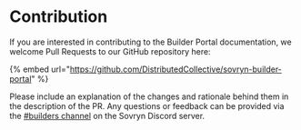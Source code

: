 # Contribution

If you are interested in contributing to the Builder Portal documentation, we welcome Pull Requests to our GitHub repository here:

{% embed url="https://github.com/DistributedCollective/sovryn-builder-portal" %}

Please include an explanation of the changes and rationale behind them in the description of the PR. Any questions or feedback can be provided via the [#builders channel](https://discord.gg/sovryn) on the Sovryn Discord server.
